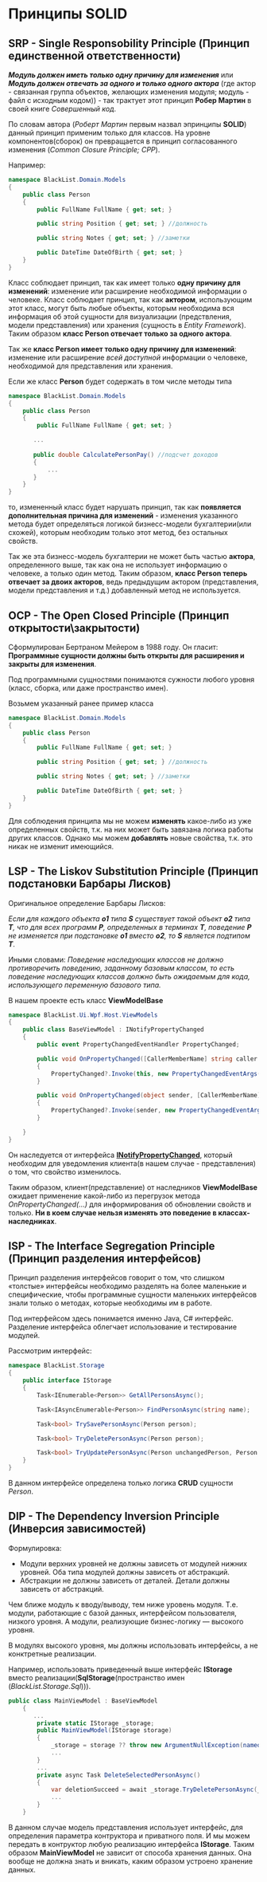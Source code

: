# Принципы SOLID

## SRP - Single Responsobility Principle (Принцип единственной ответственности)

**_Модуль должен иметь только одну причину для изменения_** или **_Модуль должен отвечать за одного и только одного актора_** (где актор - связанная группа объектов, желающих изменения модуля; модуль - файл с исходным кодом)) - так трактует этот принцип **Робер Мартин** в своей книге *Совершенный код*.

По словам автора (*Роберт Мартин* первым назвал эпринципы **SOLID**) данный принцип применим только для классов.
На уровне компонентов(сборок) он превращается в принцип согласованного изменения (*Common Closure Principle; CPP*). 

Например:
```csharp
namespace BlackList.Domain.Models
{
    public class Person
    {  
        public FullName FullName { get; set; } 

        public string Position { get; set; } //должность

        public string Notes { get; set; } //заметки

        public DateTime DateOfBirth { get; set; }
    }
}
```
Класс соблюдает принцип, так как имеет только **одну причину для изменений**: изменение или расширение необходимой информации о человеке.
Класс соблюдает принцип, так как **актором**, использующим этот класс, могут быть любые объекты, которым необходима вся информация об этой сущности для визуализации (предствления, модели представления) или хранения (сущность в *Entity Framework*). Таким образом **класс Person отвечает только за одного актора**. 

Так же **класс Person имеет только одну причину для изменений**: изменение или расширение *всей доступной* информации о человеке, необходимой для представления или хранения.

Если же класс **Person** будет содержать в том числе методы типа 
```csharp
namespace BlackList.Domain.Models
{
    public class Person
    {  
        public FullName FullName { get; set; } 

       ...
       
       public double CalculatePersonPay() //подсчет доходов
       {
           ...
       }
    }
}
```
то, измененный класс будет нарушать принцип, так как **появляется дополнительная причина для изменений** - изменения указанного метода будет определяться логикой  бизнесс-модели бухгалтерии(или схожей), которым необходим только этот метод, без остальных свойств.

Так же эта бизнесс-модель бухгалтерии не может быть частью **актора**, определенного выше, так как она не использует информацию о человеке, а только один метод. Таким образом, **класс Person теперь отвечает за двоих акторов**, ведь предыдущим актором (представления, модели представления и т.д.) добавленный метод не используется.

## OCP - The Open Closed Principle (Принцип открытости\закрытости)

Сформулирован Бертраном Мейером в 1988 году. Он гласит: **Программные сущности должны быть открыты для расширения и закрыты для изменения**.

Под программными сущностями понимаются сужности любого уровня (класс, сборка, или даже пространство имен). 

Возьмем указанный ранее пример класса
```csharp
namespace BlackList.Domain.Models
{
    public class Person
    {  
        public FullName FullName { get; set; } 

        public string Position { get; set; } //должность

        public string Notes { get; set; } //заметки

        public DateTime DateOfBirth { get; set; }
    }
}
```

Для соблюдения принципа мы не можем **изменять** какое-либо из уже определенных свойств, т.к. на них может быть завязана логика работы других классов. Однако мы можем **добавлять** новые свойства, т.к. это никак не изменит имеющийся.

## LSP - The Liskov Substitution Principle (Принцип подстановки Барбары Лисков)

Оригинальное определение Барбары Лисков: 

*Если для каждого объекта **о1** типа **S** существует такой объект **о2** типа **T**, что для всех программ **P**, определенных в терминах **T**, поведение **P** не изменяется при подстановке **o1** вместо **о2**, то **S** является подтипом **T***.

Иными словами: *Поведение наследующих классов не должно противоречить поведению, заданному базовым классом, то есть поведение наследующих классов должно быть ожидаемым для кода, использующего переменную базового типа.*

В нашем проекте есть класс **ViewModelBase**
```csharp
namespace BlackList.Ui.Wpf.Host.ViewModels
{
    public class BaseViewModel : INotifyPropertyChanged
    {
        public event PropertyChangedEventHandler PropertyChanged;

        public void OnPropertyChanged([CallerMemberName] string caller = null)
        {
            PropertyChanged?.Invoke(this, new PropertyChangedEventArgs(caller));
        }

        public void OnPropertyChanged(object sender, [CallerMemberName] string caller = null)
        {
            PropertyChanged?.Invoke(sender, new PropertyChangedEventArgs(caller));
        }

    }
}
```

Он наследуется от интерфейса [**INotifyPropertyChanged**](https://docs.microsoft.com/en-us/dotnet/api/system.componentmodel.inotifypropertychanged?view=net-5.0), который необходим для уведомления клиента(в нашем случае - представления) о том, что свойство изменилось. 

Таким образом, клиент(представление) от наследников **ViewModelBase** ожидает применение какой-либо из перегрузок метода *OnPropertyChanged(...)* для информирования об обновлении свойств и только.  **Ни в коем случае нельзя изменять это поведение в классах-наследниках**. 

## ISP - The Interface Segregation Principle (Принцип разделения интерфейсов)

Принцип разделения интерфейсов говорит о том, что слишком «толстые» интерфейсы необходимо разделять на более маленькие и специфические, чтобы программные сущности маленьких интерфейсов знали только о методах, которые необходимы им в работе.

Под интерфейсом здесь понимается именно Java, C# интерфейс. Разделение интерфейса облегчает использование и тестирование модулей. 

Рассмотрим интерфейс:
```csharp
namespace BlackList.Storage
{
    public interface IStorage
    {
        Task<IEnumerable<Person>> GetAllPersonsAsync();

        Task<IAsyncEnumerable<Person>> FindPersonAsync(string name);

        Task<bool> TrySavePersonAsync(Person person);

        Task<bool> TryDeletePersonAsync(Person person);

        Task<bool> TryUpdatePersonAsync(Person unchangedPerson, Person modifiedPerson);
    }
}
```

В данном интерфейсе определена только логика **CRUD** сущности *Person*. 

## DIP - The Dependency Inversion Principle (Инверсия зависимостей)

Формулировка:

* Модули верхних уровней не должны зависеть от модулей нижних уровней. Оба типа модулей должны зависеть от абстракций.
* Абстракции не должны зависеть от деталей. Детали должны зависеть от абстракций.

Чем ближе модуль к вводу/выводу, тем ниже уровень модуля. Т.е. модули, работающие с базой данных, интерфейсом пользователя, низкого уровня. А модули, реализующие бизнес-логику — высокого уровня.

В модулях высокого уровня, мы должны использовать интерфейсы, а не конктретные реализации. 

Например, использовать приведенный выше интерфейс **IStorage** вместо реализации(**SqlStorage**(пространство имен (*BlackList.Storage.Sql*))). 

```csharp
public class MainViewModel : BaseViewModel
    {
       ...
        private static IStorage _storage;
        public MainViewModel(IStorage storage)
        {
            _storage = storage ?? throw new ArgumentNullException(nameof(storage));
            ...     
        }
        ...
        private async Task DeleteSelectedPersonAsync() 
        {
            var deletionSucceed = await _storage.TryDeletePersonAsync(_selectedPerson);
            ...
        }
    }
```
В данном случае модель представления использует интерфейс, для определения параметра контруктора и приватного поля. И мы можем передать в контруктор любую реализацию интерфейса **IStorage**. Таким образом **MainViewModel** не зависит от способа хранения данных. Она вообще не должна знать и вникать, каким образом устроено хранение данных. 